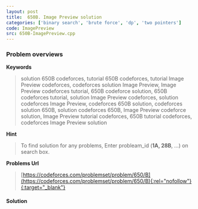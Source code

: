 ```yaml
---
layout: post
title:  650B. Image Preview solution
categories: ['binary search', 'brute force', 'dp', 'two pointers']
code: ImagePreview
src: 650B-ImagePreview.cpp
---
```

### **Problem overviews**

**Keywords**
> solution 650B codeforces, tutorial 650B codeforces, tutorial Image Preview codeforces, codeforces solution Image Preview, Image Preview codeforces tutorial, 650B codeforce solution, 650B codeforces tutorial, solution Image Preview codeforces, solution codeforces Image Preview, codeforces 650B solution, codeforces solution 650B, solution codeforces 650B, Image Preview codeforce solution, Image Preview tutorial codeforces, 650B tutorial codeforces, codeforces Image Preview solution

**Hint**
> To find solution for any problems, Enter probleam_id (**1A, 28B**, ...) on search box. 

**Problems Url**
> [https://codeforces.com/problemset/problem/650/B](https://codeforces.com/problemset/problem/650/B){:rel="nofollow"}{:target="_blank"}

#### **Solution**



